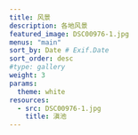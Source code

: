 ```yaml
---
title: 风景
description: 各地风景
featured_image: DSC00976-1.jpg
menus: "main"
sort_by: Date # Exif.Date
sort_order: desc
#type: gallery
weight: 3
params:
  theme: white
resources:
  - src: DSC00976-1.jpg
    title: 滇池
---
```

